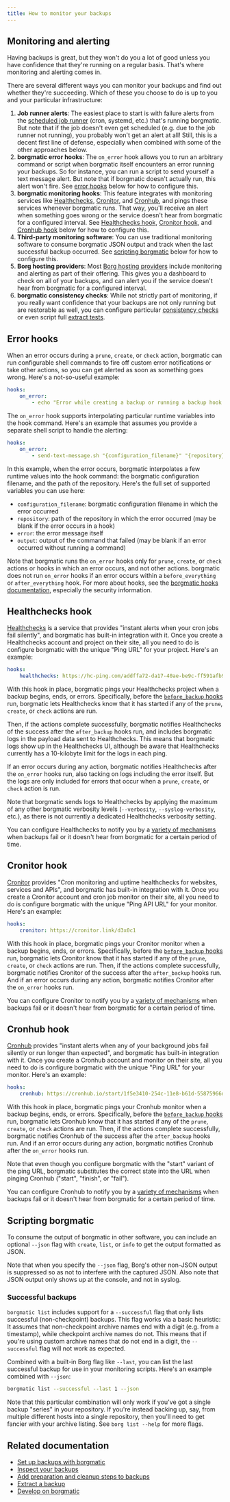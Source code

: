 ```yaml
---
title: How to monitor your backups
---
```


## Monitoring and alerting

Having backups is great, but they won't do you a lot of good unless you have
confidence that they're running on a regular basis. That's where monitoring
and alerting comes in.

There are several different ways you can monitor your backups and find out
whether they're succeeding. Which of these you choose to do is up to you and
your particular infrastructure:

1. **Job runner alerts**: The easiest place to start is with failure alerts
from the [scheduled job
runner](https://torsion.org/borgmatic/docs/how-to/set-up-backups/#autopilot) (cron,
systemd, etc.) that's running borgmatic. But note that if the job doesn't even
get scheduled (e.g. due to the job runner not running), you probably won't get
an alert at all! Still, this is a decent first line of defense, especially
when combined with some of the other approaches below.
2. **borgmatic error hooks**: The `on_error` hook allows you to run an arbitrary
command or script when borgmatic itself encounters an error running your
backups. So for instance, you can run a script to send yourself a text message
alert. But note that if borgmatic doesn't actually run, this alert won't fire.
See [error
hooks](https://torsion.org/borgmatic/docs/how-to/monitor-your-backups/#error-hooks)
below for how to configure this.
4. **borgmatic monitoring hooks**: This feature integrates with monitoring
   services like [Healthchecks](https://healthchecks.io/),
[Cronitor](https://cronitor.io), and [Cronhub](https://cronhub.io), and pings
these services whenever borgmatic runs. That way, you'll receive an alert when
something goes wrong or the service doesn't hear from borgmatic for a
configured interval. See
[Healthchecks
hook](https://torsion.org/borgmatic/docs/how-to/monitor-your-backups/#healthchecks-hook), [Cronitor
hook](https://torsion.org/borgmatic/docs/how-to/monitor-your-backups/#cronitor-hook), and [Cronhub
hook](https://torsion.org/borgmatic/docs/how-to/monitor-your-backups/#cronhub-hook)
below for how to configure this.
3. **Third-party monitoring software**: You can use traditional monitoring
software to consume borgmatic JSON output and track when the last
successful backup occurred. See [scripting
borgmatic](https://torsion.org/borgmatic/docs/how-to/monitor-your-backups/#scripting-borgmatic)
below for how to configure this.
5. **Borg hosting providers**: Most [Borg hosting
providers](https://torsion.org/borgmatic/#hosting-providers) include
monitoring and alerting as part of their offering. This gives you a dashboard
to check on all of your backups, and can alert you if the service doesn't hear
from borgmatic for a configured interval.
6. **borgmatic consistency checks**: While not strictly part of monitoring, if you
really want confidence that your backups are not only running but are
restorable as well, you can configure particular [consistency
checks](https://torsion.org/borgmatic/docs/how-to/deal-with-very-large-backups/#consistency-check-configuration)
or even script full [extract
tests](https://torsion.org/borgmatic/docs/how-to/extract-a-backup/).


## Error hooks

When an error occurs during a `prune`, `create`, or `check` action, borgmatic
can run configurable shell commands to fire off custom error notifications or
take other actions, so you can get alerted as soon as something goes wrong.
Here's a not-so-useful example:

```yaml
hooks:
    on_error:
        - echo "Error while creating a backup or running a backup hook."
```

The `on_error` hook supports interpolating particular runtime variables into
the hook command. Here's an example that assumes you provide a separate shell
script to handle the alerting:

```yaml
hooks:
    on_error:
        - send-text-message.sh "{configuration_filename}" "{repository}"
```

In this example, when the error occurs, borgmatic interpolates a few runtime
values into the hook command: the borgmatic configuration filename, and the
path of the repository. Here's the full set of supported variables you can use
here:

 * `configuration_filename`: borgmatic configuration filename in which the
   error occurred
 * `repository`: path of the repository in which the error occurred (may be
   blank if the error occurs in a hook)
 * `error`: the error message itself
 * `output`: output of the command that failed (may be blank if an error
   occurred without running a command)

Note that borgmatic runs the `on_error` hooks only for `prune`, `create`, or
`check` actions or hooks in which an error occurs, and not other actions. 
borgmatic does not run `on_error` hooks if an error occurs within a
`before_everything` or `after_everything` hook. For more about hooks, see the
[borgmatic hooks
documentation](https://torsion.org/borgmatic/docs/how-to/add-preparation-and-cleanup-steps-to-backups/),
especially the security information.


## Healthchecks hook

[Healthchecks](https://healthchecks.io/) is a service that provides "instant
alerts when your cron jobs fail silently", and borgmatic has built-in
integration with it. Once you create a Healthchecks account and project on
their site, all you need to do is configure borgmatic with the unique "Ping
URL" for your project. Here's an example:


```yaml
hooks:
    healthchecks: https://hc-ping.com/addffa72-da17-40ae-be9c-ff591afb942a
```

With this hook in place, borgmatic pings your Healthchecks project when a
backup begins, ends, or errors. Specifically, before the <a
href="https://torsion.org/borgmatic/docs/how-to/add-preparation-and-cleanup-steps-to-backups/">`before_backup`
hooks</a> run, borgmatic lets Healthchecks know that it has started if any of
the `prune`, `create`, or `check` actions are run.

Then, if the actions complete successfully, borgmatic notifies Healthchecks of
the success after the `after_backup` hooks run, and includes borgmatic logs in
the payload data sent to Healthchecks. This means that borgmatic logs show up
in the Healthchecks UI, although be aware that Healthchecks currently has a
10-kilobyte limit for the logs in each ping.

If an error occurs during any action, borgmatic notifies Healthchecks after
the `on_error` hooks run, also tacking on logs including the error itself. But
the logs are only included for errors that occur when a `prune`, `create`, or
`check` action is run.

Note that borgmatic sends logs to Healthchecks by applying the maximum of any
other borgmatic verbosity levels (`--verbosity`, `--syslog-verbosity`, etc.),
as there is not currently a dedicated Healthchecks verbosity setting.

You can configure Healthchecks to notify you by a [variety of
mechanisms](https://healthchecks.io/#welcome-integrations) when backups fail
or it doesn't hear from borgmatic for a certain period of time.


## Cronitor hook

[Cronitor](https://cronitor.io/) provides "Cron monitoring and uptime healthchecks
for websites, services and APIs", and borgmatic has built-in
integration with it. Once you create a Cronitor account and cron job monitor on
their site, all you need to do is configure borgmatic with the unique "Ping
API URL" for your monitor. Here's an example:


```yaml
hooks:
    cronitor: https://cronitor.link/d3x0c1
```

With this hook in place, borgmatic pings your Cronitor monitor when a backup
begins, ends, or errors. Specifically, before the <a
href="https://torsion.org/borgmatic/docs/how-to/add-preparation-and-cleanup-steps-to-backups/">`before_backup`
hooks</a> run, borgmatic lets Cronitor know that it has started if any of the
`prune`, `create`, or `check` actions are run. Then, if the actions complete
successfully, borgmatic notifies Cronitor of the success after the
`after_backup` hooks run. And if an error occurs during any action, borgmatic
notifies Cronitor after the `on_error` hooks run.

You can configure Cronitor to notify you by a [variety of
mechanisms](https://cronitor.io/docs/cron-job-notifications) when backups fail
or it doesn't hear from borgmatic for a certain period of time.


## Cronhub hook

[Cronhub](https://cronhub.io/) provides "instant alerts when any of your
background jobs fail silently or run longer than expected", and borgmatic has
built-in integration with it. Once you create a Cronhub account and monitor on
their site, all you need to do is configure borgmatic with the unique "Ping
URL" for your monitor. Here's an example:


```yaml
hooks:
    cronhub: https://cronhub.io/start/1f5e3410-254c-11e8-b61d-55875966d031
```

With this hook in place, borgmatic pings your Cronhub monitor when a backup
begins, ends, or errors. Specifically, before the <a
href="https://torsion.org/borgmatic/docs/how-to/add-preparation-and-cleanup-steps-to-backups/">`before_backup`
hooks</a> run, borgmatic lets Cronhub know that it has started if any of the
`prune`, `create`, or `check` actions are run. Then, if the actions complete
successfully, borgmatic notifies Cronhub of the success after the
`after_backup` hooks run. And if an error occurs during any action, borgmatic
notifies Cronhub after the `on_error` hooks run.

Note that even though you configure borgmatic with the "start" variant of the
ping URL, borgmatic substitutes the correct state into the URL when pinging
Cronhub ("start", "finish", or "fail").

You can configure Cronhub to notify you by a [variety of
mechanisms](https://docs.cronhub.io/integrations.html) when backups fail
or it doesn't hear from borgmatic for a certain period of time.


## Scripting borgmatic

To consume the output of borgmatic in other software, you can include an
optional `--json` flag with `create`, `list`, or `info` to get the output
formatted as JSON.

Note that when you specify the `--json` flag, Borg's other non-JSON output is
suppressed so as not to interfere with the captured JSON. Also note that JSON
output only shows up at the console, and not in syslog.


### Successful backups

`borgmatic list` includes support for a `--successful` flag that only lists
successful (non-checkpoint) backups. This flag works via a basic heuristic: It
assumes that non-checkpoint archive names end with a digit (e.g. from a
timestamp), while checkpoint archive names do not. This means that if you're
using custom archive names that do not end in a digit, the `--successful` flag
will not work as expected.

Combined with a built-in Borg flag like `--last`, you can list the last
successful backup for use in your monitoring scripts. Here's an example
combined with `--json`:

```bash
borgmatic list --successful --last 1 --json
```

Note that this particular combination will only work if you've got a single
backup "series" in your repository. If you're instead backing up, say, from
multiple different hosts into a single repository, then you'll need to get
fancier with your archive listing. See `borg list --help` for more flags.


## Related documentation

 * [Set up backups with borgmatic](https://torsion.org/borgmatic/docs/how-to/set-up-backups/)
 * [Inspect your backups](https://torsion.org/borgmatic/docs/how-to/inspect-your-backups/)
 * [Add preparation and cleanup steps to backups](https://torsion.org/borgmatic/docs/how-to/add-preparation-and-cleanup-steps-to-backups/)
 * [Extract a backup](https://torsion.org/borgmatic/docs/how-to/extract-a-backup/)
 * [Develop on borgmatic](https://torsion.org/borgmatic/docs/how-to/develop-on-borgmatic/)

